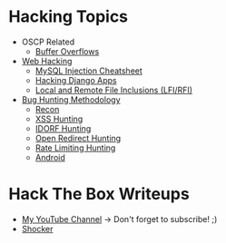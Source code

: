 # Hacking Topics

* OSCP Related
    * [Buffer Overflows](./oscp/buffer-overflow.html)
* [Web Hacking](./web/web.html)
    * [MySQL Injection Cheatsheet](./web/mysqlinjection.html)
    * [Hacking Django Apps](./web/django.html)
    * [Local and Remote File Inclusions (LFI/RFI)](./web/lfi.html)
* [Bug Hunting Methodology](./bug-hunting/methodology.html)
    * [Recon](./bug-hunting/recon.html)
    * [XSS Hunting](./bug-hunting/xss.html)
    * [IDORF Hunting](./bug-hunting/idorf.html)
    * [Open Redirect Hunting](./bug-hunting/open-redirect.html)
    * [Rate Limiting Hunting](./bug-hunting/rate-limiting.html)
    * [Android](./bug-hunting/android.html)

# Hack The Box Writeups

* [My YouTube Channel](https://www.youtube.com/channel/UCjjPQZM-DNqCNbcLkFkYprQ/videos) -> Don't forget to subscribe! ;)
* [Shocker](./htb/shocker.html)
